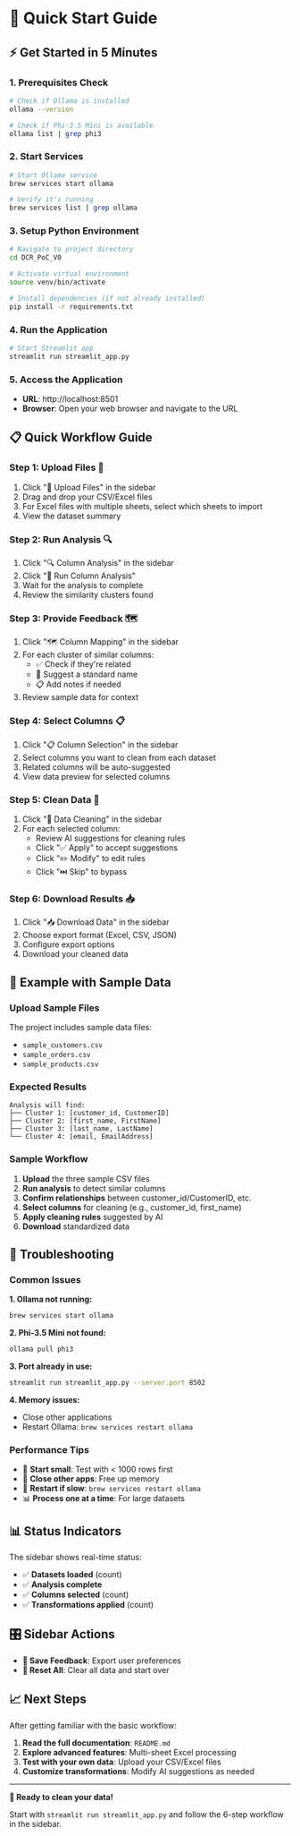 # 🚀 Quick Start Guide

## ⚡ **Get Started in 5 Minutes**

### **1. Prerequisites Check**
```bash
# Check if Ollama is installed
ollama --version

# Check if Phi-3.5 Mini is available
ollama list | grep phi3
```

### **2. Start Services**
```bash
# Start Ollama service
brew services start ollama

# Verify it's running
brew services list | grep ollama
```

### **3. Setup Python Environment**
```bash
# Navigate to project directory
cd DCR_PoC_V0

# Activate virtual environment
source venv/bin/activate

# Install dependencies (if not already installed)
pip install -r requirements.txt
```

### **4. Run the Application**
```bash
# Start Streamlit app
streamlit run streamlit_app.py
```

### **5. Access the Application**
- **URL**: http://localhost:8501
- **Browser**: Open your web browser and navigate to the URL

## 📋 **Quick Workflow Guide**

### **Step 1: Upload Files** 📁
1. Click "📁 Upload Files" in the sidebar
2. Drag and drop your CSV/Excel files
3. For Excel files with multiple sheets, select which sheets to import
4. View the dataset summary

### **Step 2: Run Analysis** 🔍
1. Click "🔍 Column Analysis" in the sidebar
2. Click "🚀 Run Column Analysis"
3. Wait for the analysis to complete
4. Review the similarity clusters found

### **Step 3: Provide Feedback** 🗺️
1. Click "🗺️ Column Mapping" in the sidebar
2. For each cluster of similar columns:
   - ✅ Check if they're related
   - 📝 Suggest a standard name
   - 📋 Add notes if needed
3. Review sample data for context

### **Step 4: Select Columns** 📋
1. Click "📋 Column Selection" in the sidebar
2. Select columns you want to clean from each dataset
3. Related columns will be auto-suggested
4. View data preview for selected columns

### **Step 5: Clean Data** 🧹
1. Click "🧹 Data Cleaning" in the sidebar
2. For each selected column:
   - Review AI suggestions for cleaning rules
   - Click "✅ Apply" to accept suggestions
   - Click "✏️ Modify" to edit rules
   - Click "⏭️ Skip" to bypass

### **Step 6: Download Results** 📥
1. Click "📥 Download Data" in the sidebar
2. Choose export format (Excel, CSV, JSON)
3. Configure export options
4. Download your cleaned data

## 🎯 **Example with Sample Data**

### **Upload Sample Files**
The project includes sample data files:
- `sample_customers.csv`
- `sample_orders.csv`
- `sample_products.csv`

### **Expected Results**
```
Analysis will find:
├── Cluster 1: [customer_id, CustomerID]
├── Cluster 2: [first_name, FirstName]
├── Cluster 3: [last_name, LastName]
└── Cluster 4: [email, EmailAddress]
```

### **Sample Workflow**
1. **Upload** the three sample CSV files
2. **Run analysis** to detect similar columns
3. **Confirm relationships** between customer_id/CustomerID, etc.
4. **Select columns** for cleaning (e.g., customer_id, first_name)
5. **Apply cleaning rules** suggested by AI
6. **Download** standardized data

## 🔧 **Troubleshooting**

### **Common Issues**

**1. Ollama not running:**
```bash
brew services start ollama
```

**2. Phi-3.5 Mini not found:**
```bash
ollama pull phi3
```

**3. Port already in use:**
```bash
streamlit run streamlit_app.py --server.port 8502
```

**4. Memory issues:**
- Close other applications
- Restart Ollama: `brew services restart ollama`

### **Performance Tips**
- 🚀 **Start small**: Test with < 1000 rows first
- 💾 **Close other apps**: Free up memory
- 🔄 **Restart if slow**: `brew services restart ollama`
- 📊 **Process one at a time**: For large datasets

## 📊 **Status Indicators**

The sidebar shows real-time status:
- ✅ **Datasets loaded** (count)
- ✅ **Analysis complete**
- ✅ **Columns selected** (count)
- ✅ **Transformations applied** (count)

## 🎛️ **Sidebar Actions**

- **💾 Save Feedback**: Export user preferences
- **🔄 Reset All**: Clear all data and start over

## 📈 **Next Steps**

After getting familiar with the basic workflow:

1. **Read the full documentation**: `README.md`
2. **Explore advanced features**: Multi-sheet Excel processing
3. **Test with your own data**: Upload your CSV/Excel files
4. **Customize transformations**: Modify AI suggestions as needed

---

**🎉 Ready to clean your data!**

Start with `streamlit run streamlit_app.py` and follow the 6-step workflow in the sidebar. 